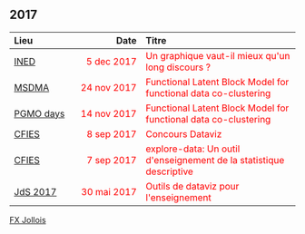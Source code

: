 ## 2017

<style>
td {
  color: red;
  min-width: 100px;
}
</style>

| Lieu | Date | Titre |
|:----|-----:|:--|
| [INED](2017-12-05--Seminaire-INED/) | 5 dec 2017 | Un graphique vaut-il mieux qu'un long discours ? |
| [MSDMA](2017-11-24--Seminaire-MSDMA/FunLBM.pdf) | 24 nov 2017 | Functional Latent Block Model  for functional data co-clustering |
| [PGMO days](2017-11-14--PGMO-days/FunLBM.pdf) | 14 nov 2017 | Functional Latent Block Model for functional data co-clustering |
| [CFIES](2017-09-08--CFIES--concours-Dataviz/) | 8 sep 2017 | Concours Dataviz |
| [CFIES](http://fxjollois.github.io/explore-data-presentation) | 7 sep 2017 | explore-data: Un outil d'enseignement de la statistique descriptive |
| [JdS 2017](2017-05-30--JdS--outils-dataviz/) | 30 mai 2017 | Outils de dataviz pour l'enseignement |

[FX Jollois](http://fxjollois.github.io)
